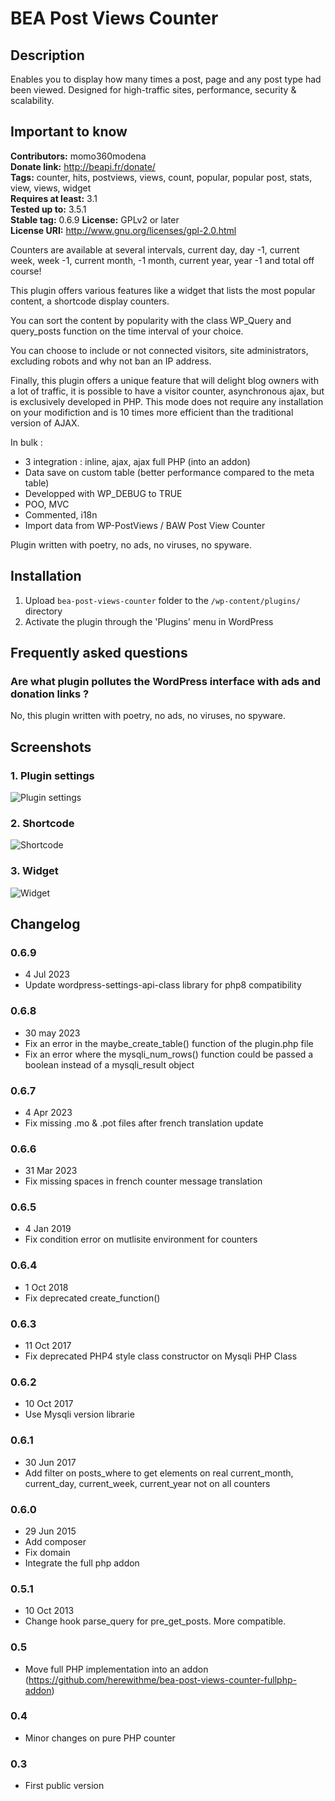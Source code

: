 # BEA Post Views Counter #

## Description ##

Enables you to display how many times a post, page and any post type had been viewed. Designed for high-traffic sites, performance, security & scalability.

## Important to know ##

**Contributors:** momo360modena  
**Donate link:** http://beapi.fr/donate/  
**Tags:** counter, hits, postviews, views, count, popular, popular post, stats, view, views, widget  
**Requires at least:** 3.1  
**Tested up to:** 3.5.1  
**Stable tag:** 0.6.9
**License:** GPLv2 or later  
**License URI:** http://www.gnu.org/licenses/gpl-2.0.html  

Counters are available at several intervals, current day, day -1, current week, week -1, current month, -1 month, current year, year -1 and total off course!

This plugin offers various features like a widget that lists the most popular content, a shortcode display counters.

You can sort the content by popularity with the class WP_Query and query_posts function on the time interval of your choice.

You can choose to include or not connected visitors, site administrators, excluding robots and why not ban an IP address.

Finally, this plugin offers a unique feature that will delight blog owners with a lot of traffic, it is possible to have a visitor counter, asynchronous ajax, but is exclusively developed in PHP. This mode does not require any installation on your modifiction and is 10 times more efficient than the traditional version of AJAX.

In bulk :

* 3 integration : inline, ajax, ajax full PHP (into an addon)
* Data save on custom table (better performance compared to the meta table)
* Developped with WP_DEBUG to TRUE
* POO, MVC
* Commented, i18n
* Import data from WP-PostViews / BAW Post View Counter

Plugin written with poetry, no ads, no viruses, no spyware.

## Installation ##

1. Upload `bea-post-views-counter` folder to the `/wp-content/plugins/` directory
2. Activate the plugin through the 'Plugins' menu in WordPress

## Frequently asked questions ##

### Are what plugin pollutes the WordPress interface with ads and donation links ? ###

No, this plugin written with poetry, no ads, no viruses, no spyware.

## Screenshots ##

### 1. Plugin settings
![Plugin settings](http://s.wordpress.org/extend/plugins/bea-post-views-counter/screenshot-1.png)

### 2. Shortcode
![Shortcode](http://s.wordpress.org/extend/plugins/bea-post-views-counter/screenshot-2.png)

### 3. Widget
![Widget](http://s.wordpress.org/extend/plugins/bea-post-views-counter/screenshot-3.png)

## Changelog ##

### 0.6.9
* 4 Jul 2023
* Update wordpress-settings-api-class library for php8 compatibility

### 0.6.8
* 30 may 2023
* Fix an error in the maybe_create_table() function of the plugin.php file
* Fix an error where the mysqli_num_rows() function could be passed a boolean instead of a mysqli_result object

### 0.6.7
* 4 Apr 2023
* Fix missing .mo & .pot files after french translation update

### 0.6.6
* 31 Mar 2023
* Fix missing spaces in french counter message translation

### 0.6.5
* 4 Jan 2019
* Fix condition error on mutlisite environment for counters

### 0.6.4
* 1 Oct 2018
* Fix deprecated create_function()

### 0.6.3
* 11 Oct 2017
* Fix deprecated PHP4 style class constructor on Mysqli PHP Class

### 0.6.2
* 10 Oct 2017
* Use Mysqli version librarie

### 0.6.1
* 30 Jun 2017
* Add filter on posts_where to get elements on real current_month, current_day, current_week, current_year not on all counters

### 0.6.0
* 29 Jun 2015
* Add composer
* Fix domain
* Integrate the full php addon

### 0.5.1
* 10 Oct 2013
* Change hook parse_query for pre_get_posts. More compatible.

### 0.5
* Move full PHP implementation into an addon (https://github.com/herewithme/bea-post-views-counter-fullphp-addon)

### 0.4
* Minor changes on pure PHP counter

### 0.3 
* First public version

